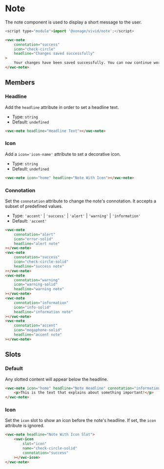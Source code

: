 # Note

The note component is used to display a short message to the user.

```js
<script type="module">import '@vonage/vivid/note';</script>
```

```html preview
<vwc-note
	connotation="success"
	icon="check-circle"
	headline="Changes saved successfully"
>
	Your changes have been saved successfully. You can now continue working.
</vwc-note>
```

## Members

### Headline

Add the `headline` attribute in order to set a headline text.

- Type: `string`
- Default: `undefined`

```html preview
<vwc-note headline="Headline Text"></vwc-note>
```

### Icon

Add a `icon='icon-name'` attribute to set a decorative icon.

- Type: `string`
- Default: `undefined`

```html preview
<vwc-note icon="home" headline="Note With Icon"></vwc-note>
```

### Connotation

Set the `connotation` attribute to change the note's connotation.
It accepts a subset of predefined values.

- Type: `'accent'` | `'success'` | `'alert'` | `'warning'` | `'information'`
- Default: `'accent'`

```html preview blocks
<vwc-note
	connotation="alert"
	icon="error-solid"
	headline="alert note"
></vwc-note>
<vwc-note
	connotation="success"
	icon="check-circle-solid"
	headline="success note"
></vwc-note>
<vwc-note
	connotation="warning"
	icon="warning-solid"
	headline="warning note"
></vwc-note>
<vwc-note
	connotation="information"
	icon="info-solid"
	headline="information note"
></vwc-note>
<vwc-note
	connotation="accent"
	icon="megaphone-solid"
	headline="accent note"
></vwc-note>
```

## Slots

### Default

Any slotted content will appear below the headline.

```html preview
<vwc-note icon="home" headline="Note Headline" connotation="information">
	<p>This is the text that explains about something important!</p>
</vwc-note>
```

### Icon

Set the `icon` slot to show an icon before the note's headline.
If set, the `icon` attribute is ignored.

```html preview
<vwc-note headline="Note With Icon Slot">
	<vwc-icon
		slot="icon"
		name="check-circle-solid"
		connotation="success"
	></vwc-icon>
</vwc-note>
```
